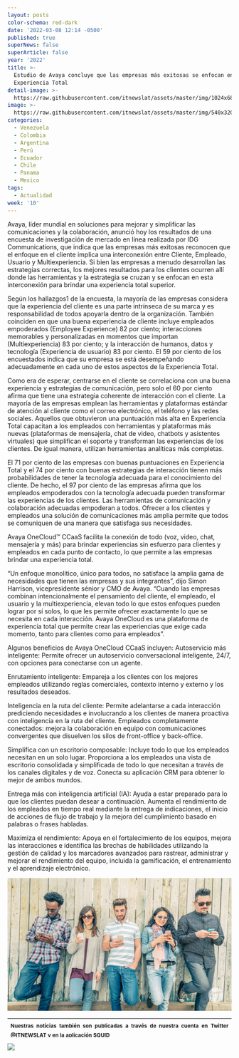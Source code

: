 ```yaml
---
layout: posts
color-schema: red-dark
date: '2022-03-08 12:14 -0500'
published: true
superNews: false
superArticle: false
year: '2022'
title: >-
  Estudio de Avaya concluye que las empresas más exitosas se enfocan en la
  Experiencia Total
detail-image: >-
  https://raw.githubusercontent.com/itnewslat/assets/master/img/1024x680/Jovenes-Celular-g.jpg
image: >-
  https://raw.githubusercontent.com/itnewslat/assets/master/img/540x320/Jovenes-Celular-p.jpg
categories:
  - Venezuela
  - Colombia
  - Argentina
  - Perú
  - Ecuador
  - Chile
  - Panama
  - Mexico
tags:
  - Actualidad
week: '10'
---
```

Avaya, líder mundial en soluciones para mejorar y simplificar las comunicaciones y la colaboración, anunció hoy los resultados de una encuesta de investigación de mercado en línea realizada por IDG Communications, que indica que las empresas más exitosas reconocen que el enfoque en el cliente implica una interconexión entre Cliente, Empleado, Usuario y Multiexperiencia. Si bien las empresas a menudo desarrollan las estrategias correctas, los mejores resultados para los clientes ocurren allí donde las herramientas y la estrategia se cruzan y se enfocan en esta interconexión para brindar una experiencia total superior.
 
Según los hallazgos1 de la encuesta, la mayoría de las empresas considera que la experiencia del cliente es una parte intrínseca de su marca y es responsabilidad de todos apoyarla dentro de la organización. También coinciden en que una buena experiencia de cliente incluye empleados empoderados (Employee Experience) 82 por ciento; interacciones memorables y personalizadas en momentos que importan (Multiexperiencia) 83 por ciento; y la interacción de humanos, datos y tecnología (Experiencia de usuario) 83 por ciento. El 59 por ciento de los encuestados indica que su empresa se está desempeñando adecuadamente en cada uno de estos aspectos de la Experiencia Total.
 
Como era de esperar, centrarse en el cliente se correlaciona con una buena experiencia y estrategias de comunicación, pero solo el 60 por ciento afirma que tiene una estrategia coherente de interacción con el cliente. La mayoría de las empresas emplean las herramientas y plataformas estándar de atención al cliente como el correo electrónico, el teléfono y las redes sociales. Aquellos que obtuvieron una puntuación más alta en Experiencia Total capacitan a los empleados con herramientas y plataformas más nuevas (plataformas de mensajería, chat de video, chatbots y asistentes virtuales) que simplifican el soporte y transforman las experiencias de los clientes. De igual manera, utilizan herramientas analíticas más completas.
 
El 71 por ciento de las empresas con buenas puntuaciones en Experiencia Total y el 74 por ciento con buenas estrategias de interacción tienen más probabilidades de tener la tecnología adecuada para el conocimiento del cliente. De hecho, el 97 por ciento de las empresas afirma que los empleados empoderados con la tecnología adecuada pueden transformar las experiencias de los clientes. Las herramientas de comunicación y colaboración adecuadas empoderan a todos. Ofrecer a los clientes y empleados una solución de comunicaciones más amplia permite que todos se comuniquen de una manera que satisfaga sus necesidades.
 
Avaya OneCloud™ CCaaS facilita la conexión de todo (voz, video, chat, mensajería y más) para brindar experiencias sin esfuerzo para clientes y empleados en cada punto de contacto, lo que permite a las empresas brindar una experiencia total.
 
“Un enfoque monolítico, único para todos, no satisface la amplia gama de necesidades que tienen las empresas y sus integrantes”, dijo Simon Harrison, vicepresidente sénior y CMO de Avaya. “Cuando las empresas combinan intencionalmente el pensamiento del cliente, el empleado, el usuario y la multiexperiencia, elevan todo lo que estos enfoques pueden lograr por sí solos, lo que les permite ofrecer exactamente lo que se necesita en cada interacción. Avaya OneCloud es una plataforma de experiencia total que permite crear las experiencias que exige cada momento, tanto para clientes como para empleados”.
 
Algunos beneficios de Avaya OneCloud CCaaS incluyen:
Autoservicio más inteligente: Permite ofrecer un autoservicio conversacional inteligente, 24/7, con opciones para conectarse con un agente.

Enrutamiento inteligente: Empareja a los clientes con los mejores empleados utilizando reglas comerciales, contexto interno y externo y los resultados deseados.

Inteligencia en la ruta del cliente: Permite adelantarse a cada interacción prediciendo necesidades e involucrando a los clientes de manera proactiva con inteligencia en la ruta del cliente.
Empleados completamente conectados: mejora la colaboración en equipo con comunicaciones convergentes que disuelven los silos de front-office y back-office.

Simplifica con un escritorio composable: Incluye todo lo que los empleados necesitan en un solo lugar. Proporciona a los empleados una vista de escritorio consolidada y simplificada de todo lo que necesitan a través de los canales digitales y de voz. Conecta su aplicación CRM para obtener lo mejor de ambos mundos.

Entrega más con inteligencia artificial (IA): Ayuda a estar preparado para lo que los clientes puedan desear a continuación. Aumenta el rendimiento de los empleados en tiempo real mediante la entrega de indicaciones, el inicio de acciones de flujo de trabajo y la mejora del cumplimiento basado en palabras o frases habladas.

Maximiza el rendimiento:  Apoya en el fortalecimiento de los equipos, mejora las interacciones e identifica las brechas de habilidades utilizando la gestión de calidad y los marcadores avanzados para rastrear, administrar y mejorar el rendimiento del equipo, incluida la gamificación, el entrenamiento y el aprendizaje electrónico.

![](https://raw.githubusercontent.com/itnewslat/assets/master/img/540x320/Jovenes-Celular-p.jpg)

<table style="height: 42px;" width="569">
<tbody>
<tr>
<td style="text-align: justify;"><sub><strong>Nuestras noticias también son publicadas a través de nuestra cuenta en Twitter <a href="https://twitter.com/itnewslat?lang=es">@ITNEWSLAT</a> y en la aplicación <a href="https://squidapp.co/en/">SQUID</a></strong></sub></td>
</tr>
</tbody>
</table>

<img src="https://tracker.metricool.com/c3po.jpg?hash=56f88a41e39ab42c063cc51676587a04"/>
